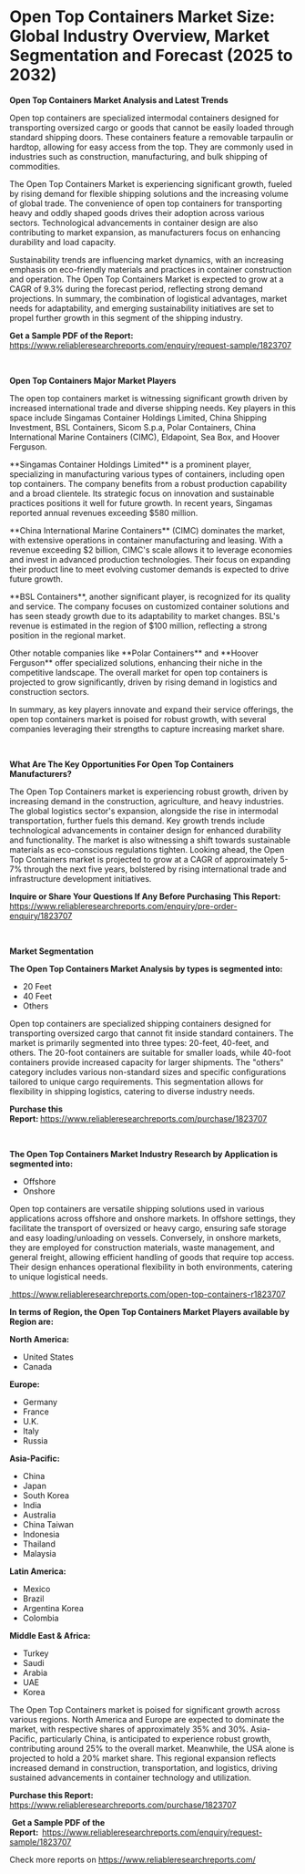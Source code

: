 <p><h1>Open Top Containers Market Size: Global Industry Overview, Market Segmentation and Forecast (2025 to 2032)</h1></p><p><strong>Open Top Containers Market Analysis and Latest Trends</strong></p>
<p><p>Open top containers are specialized intermodal containers designed for transporting oversized cargo or goods that cannot be easily loaded through standard shipping doors. These containers feature a removable tarpaulin or hardtop, allowing for easy access from the top. They are commonly used in industries such as construction, manufacturing, and bulk shipping of commodities.</p><p>The Open Top Containers Market is experiencing significant growth, fueled by rising demand for flexible shipping solutions and the increasing volume of global trade. The convenience of open top containers for transporting heavy and oddly shaped goods drives their adoption across various sectors. Technological advancements in container design are also contributing to market expansion, as manufacturers focus on enhancing durability and load capacity.</p><p>Sustainability trends are influencing market dynamics, with an increasing emphasis on eco-friendly materials and practices in container construction and operation. The Open Top Containers Market is expected to grow at a CAGR of 9.3% during the forecast period, reflecting strong demand projections. In summary, the combination of logistical advantages, market needs for adaptability, and emerging sustainability initiatives are set to propel further growth in this segment of the shipping industry.</p></p>
<p><strong>Get a Sample PDF of the Report:&nbsp;</strong> <a href="https://www.reliableresearchreports.com/enquiry/request-sample/1823707?utm_campaign=2040&utm_medium=2&utm_source=Github&utm_content=ia&utm_term=16022025&utm_id=open-top-containers">https://www.reliableresearchreports.com/enquiry/request-sample/1823707</a></p>
<p>&nbsp;</p>
<p><strong>Open Top Containers Major Market Players</strong></p>
<p><p>The open top containers market is witnessing significant growth driven by increased international trade and diverse shipping needs. Key players in this space include Singamas Container Holdings Limited, China Shipping Investment, BSL Containers, Sicom S.p.a, Polar Containers, China International Marine Containers (CIMC), Eldapoint, Sea Box, and Hoover Ferguson.</p><p>**Singamas Container Holdings Limited** is a prominent player, specializing in manufacturing various types of containers, including open top containers. The company benefits from a robust production capability and a broad clientele. Its strategic focus on innovation and sustainable practices positions it well for future growth. In recent years, Singamas reported annual revenues exceeding $580 million.</p><p>**China International Marine Containers** (CIMC) dominates the market, with extensive operations in container manufacturing and leasing. With a revenue exceeding $2 billion, CIMC's scale allows it to leverage economies and invest in advanced production technologies. Their focus on expanding their product line to meet evolving customer demands is expected to drive future growth.</p><p>**BSL Containers**, another significant player, is recognized for its quality and service. The company focuses on customized container solutions and has seen steady growth due to its adaptability to market changes. BSL's revenue is estimated in the region of $100 million, reflecting a strong position in the regional market.</p><p>Other notable companies like **Polar Containers** and **Hoover Ferguson** offer specialized solutions, enhancing their niche in the competitive landscape. The overall market for open top containers is projected to grow significantly, driven by rising demand in logistics and construction sectors.</p><p>In summary, as key players innovate and expand their service offerings, the open top containers market is poised for robust growth, with several companies leveraging their strengths to capture increasing market share.</p></p>
<p>&nbsp;</p>
<p><strong>What Are The Key Opportunities For Open Top Containers Manufacturers?</strong></p>
<p><p>The Open Top Containers market is experiencing robust growth, driven by increasing demand in the construction, agriculture, and heavy industries. The global logistics sector's expansion, alongside the rise in intermodal transportation, further fuels this demand. Key growth trends include technological advancements in container design for enhanced durability and functionality. The market is also witnessing a shift towards sustainable materials as eco-conscious regulations tighten. Looking ahead, the Open Top Containers market is projected to grow at a CAGR of approximately 5-7% through the next five years, bolstered by rising international trade and infrastructure development initiatives.</p></p>
<p><strong>Inquire or Share Your Questions If Any Before Purchasing This Report:</strong> <a href="https://www.reliableresearchreports.com/enquiry/pre-order-enquiry/1823707?utm_campaign=2040&utm_medium=2&utm_source=Github&utm_content=ia&utm_term=16022025&utm_id=open-top-containers">https://www.reliableresearchreports.com/enquiry/pre-order-enquiry/1823707</a></p>
<p>&nbsp;</p>
<p><strong>Market Segmentation</strong></p>
<p><strong>The Open Top Containers Market Analysis by types is segmented into:</strong></p>
<p><ul><li>20 Feet</li><li>40 Feet</li><li>Others</li></ul></p>
<p><p>Open top containers are specialized shipping containers designed for transporting oversized cargo that cannot fit inside standard containers. The market is primarily segmented into three types: 20-feet, 40-feet, and others. The 20-foot containers are suitable for smaller loads, while 40-foot containers provide increased capacity for larger shipments. The "others" category includes various non-standard sizes and specific configurations tailored to unique cargo requirements. This segmentation allows for flexibility in shipping logistics, catering to diverse industry needs.</p></p>
<p><strong>Purchase this Report:&nbsp;</strong><a href="https://www.reliableresearchreports.com/purchase/1823707?utm_campaign=2040&utm_medium=2&utm_source=Github&utm_content=ia&utm_term=16022025&utm_id=open-top-containers">https://www.reliableresearchreports.com/purchase/1823707</a></p>
<p>&nbsp;</p>
<p><strong>The Open Top Containers Market Industry Research by Application is segmented into:</strong></p>
<p><ul><li>Offshore</li><li>Onshore</li></ul></p>
<p><p>Open top containers are versatile shipping solutions used in various applications across offshore and onshore markets. In offshore settings, they facilitate the transport of oversized or heavy cargo, ensuring safe storage and easy loading/unloading on vessels. Conversely, in onshore markets, they are employed for construction materials, waste management, and general freight, allowing efficient handling of goods that require top access. Their design enhances operational flexibility in both environments, catering to unique logistical needs.</p></p>
<p><a href="https://www.reliableresearchreports.com/open-top-containers-r1823707?utm_campaign=2040&utm_medium=2&utm_source=Github&utm_content=ia&utm_term=16022025&utm_id=open-top-containers">&nbsp;https://www.reliableresearchreports.com/open-top-containers-r1823707</a></p>
<p><strong>In terms of Region, the Open Top Containers Market Players available by Region are:</strong></p>
<p>
    <p> <strong> North America: </strong>
        <ul>
            <li>United States</li>
            <li>Canada</li>
        </ul>
        </p> 
    <p> <strong> Europe: </strong>
        <ul>
            <li>Germany</li>
            <li>France</li>
            <li>U.K.</li>
            <li>Italy</li>
            <li>Russia</li>
        </ul>
        </p> 
    <p> <strong> Asia-Pacific: </strong>
        <ul>
            <li>China</li>
            <li>Japan</li>
            <li>South Korea</li>
            <li>India</li>
            <li>Australia</li>
            <li>China Taiwan</li>
            <li>Indonesia</li>
            <li>Thailand</li>
            <li>Malaysia</li>
        </ul>
        </p> 
    <p> <strong> Latin America: </strong>
        <ul>
            <li>Mexico</li>
            <li>Brazil</li>
            <li>Argentina Korea</li>
            <li>Colombia</li>
        </ul>
        </p> 
    <p> <strong> Middle East & Africa: </strong>
        <ul>
            <li>Turkey</li>
            <li>Saudi</li>
            <li>Arabia</li>
            <li>UAE</li>
            <li>Korea</li>
        </ul>
    </p>
    </p>
<p><p>The Open Top Containers market is poised for significant growth across various regions. North America and Europe are expected to dominate the market, with respective shares of approximately 35% and 30%. Asia-Pacific, particularly China, is anticipated to experience robust growth, contributing around 25% to the overall market. Meanwhile, the USA alone is projected to hold a 20% market share. This regional expansion reflects increased demand in construction, transportation, and logistics, driving sustained advancements in container technology and utilization.</p></p>
<p><strong>Purchase this Report: </strong><a href="https://www.reliableresearchreports.com/purchase/1823707?utm_campaign=2040&utm_medium=2&utm_source=Github&utm_content=ia&utm_term=16022025&utm_id=open-top-containers">https://www.reliableresearchreports.com/purchase/1823707</a></p>
<p>&nbsp;<strong>Get a Sample PDF of the Report:&nbsp;&nbsp;</strong><a href="https://www.reliableresearchreports.com/enquiry/request-sample/1823707?utm_campaign=2040&utm_medium=2&utm_source=Github&utm_content=ia&utm_term=16022025&utm_id=open-top-containers">https://www.reliableresearchreports.com/enquiry/request-sample/1823707</a></p>
<p><strong></strong></p>
<p>Check more reports on <a href="https://www.reliableresearchreports.com/?utm_campaign=2040&utm_medium=2&utm_source=Github&utm_content=ia&utm_term=16022025&utm_id=open-top-containers">https://www.reliableresearchreports.com/</a></p>